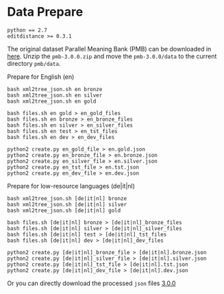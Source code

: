 # Data Prepare

```
python == 2.7
editdistance >= 0.3.1
```
The original dataset Parallel Meaning Bank (PMB) can be downloaded in [here](https://pmb.let.rug.nl/data.php). Unzip the `pmb-3.0.0.zip` and move the `pmb-3.0.0/data` to the current directory `pmb/data`.

Prepare for English (en)
```
bash xml2tree_json.sh en bronze
bash xml2tree_json.sh en silver
bash xml2tree_json.sh en gold

bash files.sh en gold > en_gold_files
bash files.sh en bronze > en_bronze_files
bash files.sh en silver > en_silver_files
bash files.sh en test > en_tst_files
bash files.sh en dev > en_dev_files

python2 create.py en_gold_file > en.gold.json
python2 create.py en_bronze_file > en.bronze.json
python2 create.py en_silver_file > en.silver.json
python2 create.py en_tst_file > en.tst.json
python2 create.py en_dev_file > en.dev.json
```

Prepare for low-resource languages (de|it|nl)

```
bash xml2tree_json.sh [de|it|nl] bronze
bash xml2tree_json.sh [de|it|nl] silver
bash xml2tree_json.sh [de|it|nl] gold

bash files.sh [de|it|nl] bronze > [de|it|nl]_bronze_files
bash files.sh [de|it|nl] silver > [de|it|nl]_silver_files
bash files.sh [de|it|nl] test > [de|it|nl]_tst_files
bash files.sh [de|it|nl] dev > [de|it|nl]_dev_files

python2 create.py [de|it|nl]_bronze_file > [de|it|nl].bronze.json
python2 create.py [de|it|nl]_silver_file > [de|it|nl].silver.json
python2 create.py [de|it|nl]_tst_file > [de|it|nl].tst.json
python2 create.py [de|it|nl]_dev_file > [de|it|nl].dev.json
```

Or you can directly download the processed `json` files [3.0.0](https://drive.google.com/drive/folders/1-sZjis2SLnZ6hYuq0giguE2HOU36NAIH?usp=sharing)

